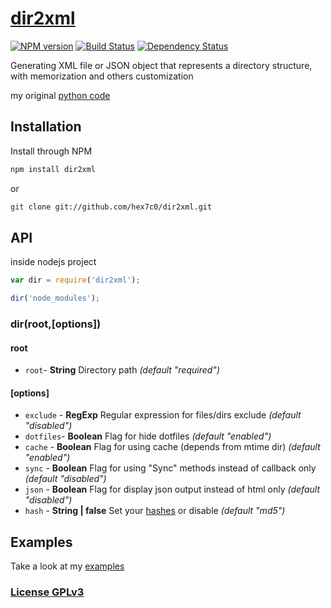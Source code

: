 # [dir2xml](http://supergiovane.tk/#/dir2xml)

[![NPM version](https://badge.fury.io/js/dir2xml.svg)](http://badge.fury.io/js/dir2xml)
[![Build Status](https://travis-ci.org/hex7c0/dir2xml.svg)](https://travis-ci.org/hex7c0/dir2xml)
[![Dependency Status](https://david-dm.org/hex7c0/dir2xml/status.svg)](https://david-dm.org/hex7c0/dir2xml)

Generating XML file or JSON object that represents a directory structure, with memorization and others customization

my original [python code](https://github.com/hex7c0/Dir2Xmlpy)

## Installation

Install through NPM

```bash
npm install dir2xml
```
or
```bash
git clone git://github.com/hex7c0/dir2xml.git
```

## API

inside nodejs project
```js
var dir = require('dir2xml');

dir('node_modules');
```

### dir(root,[options])

#### root

 - `root`- **String** Directory path *(default "required")*

#### [options]

 - `exclude` - **RegExp** Regular expression for files/dirs exclude *(default "disabled")*
 - `dotfiles`- **Boolean** Flag for hide dotfiles *(default "enabled")*
 - `cache` - **Boolean** Flag for using cache (depends from mtime dir) *(default "enabled")*
 - `sync` - **Boolean** Flag for using "Sync" methods instead of callback only *(default "disabled")*
 - `json` - **Boolean** Flag for display json output instead of html only *(default "disabled")*
 - `hash` - **String | false** Set your [hashes](http://nodejs.org/api/crypto.html#crypto_crypto_gethashes) or disable *(default "md5")*

## Examples

Take a look at my [examples](https://github.com/hex7c0/dir2xml/tree/master/examples)

### [License GPLv3](http://opensource.org/licenses/GPL-3.0)

